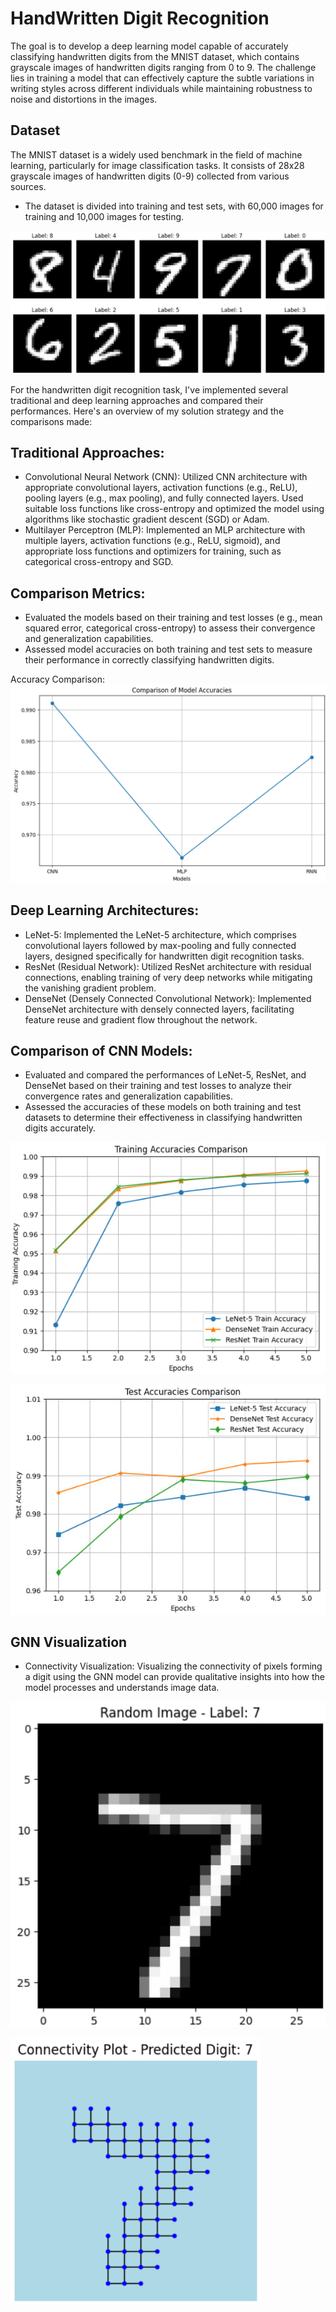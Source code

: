 # HandWritten Digit Recognition
The goal is to develop a deep learning model capable of accurately classifying handwritten
digits from the MNIST dataset, which contains grayscale images of handwritten digits ranging from 0
to 9. The challenge lies in training a model that can effectively capture the subtle variations in writing
styles across different individuals while maintaining robustness to noise and distortions in the images.

## Dataset
The MNIST dataset is a widely used benchmark in the field of machine learning, particularly for
image classification tasks. It consists of 28x28 grayscale images of handwritten digits (0-9) collected
from various sources. 
* The dataset is divided into training and test sets, with 60,000 images for training and 10,000 images for testing.
  
![App Screenshot](https://github.com/rutujajanbandhu/Handwritten-Digit-Recognition/blob/main/Screenshots/Data.jpg)

For the handwritten digit recognition task, I've implemented several traditional
and deep learning approaches and compared their performances. Here's an
overview of my solution strategy and the comparisons made:
## Traditional Approaches:

* Convolutional Neural Network (CNN): Utilized CNN architecture with appropriate convolutional layers, activation functions (e.g., ReLU), pooling layers (e.g., max pooling), and fully connected layers. Used suitable loss functions like cross-entropy and optimized the model using algorithms like stochastic gradient descent (SGD) or Adam.
* Multilayer Perceptron (MLP): Implemented an MLP architecture with multiple layers, activation functions (e.g., ReLU, sigmoid), and appropriate loss functions and optimizers for training, such as categorical cross-entropy and SGD.

## Comparison Metrics:

* Evaluated the models based on their training and test losses (e g., mean squared error, categorical cross-entropy) to assess their convergence and generalization capabilities.
* Assessed model accuracies on both training and test sets to measure their performance in correctly classifying handwritten digits.

Accuracy Comparison:
![App Screenshot](https://github.com/rutujajanbandhu/Handwritten-Digit-Recognition/blob/main/Screenshots/Traditional_Approach_Comparision.jpg)

## Deep Learning Architectures:

* LeNet-5: Implemented the LeNet-5 architecture, which comprises convolutional layers followed by max-pooling and fully connected layers, designed specifically for handwritten digit recognition tasks.
* ResNet (Residual Network): Utilized ResNet architecture with residual connections, enabling training of very deep networks while mitigating the vanishing gradient problem.
* DenseNet (Densely Connected Convolutional Network): Implemented DenseNet architecture with densely connected layers, facilitating feature reuse and gradient flow throughout the network.

## Comparison of CNN Models:

* Evaluated and compared the performances of LeNet-5, ResNet, and DenseNet based on their training and test losses to analyze their convergence rates and generalization capabilities.
* Assessed the accuracies of these models on both training and test datasets to determine their effectiveness in classifying handwritten digits accurately.

![App Screenshot](https://github.com/rutujajanbandhu/Handwritten-Digit-Recognition/blob/main/Screenshots/Training_accuracy.jpg)

![App Screenshot](https://github.com/rutujajanbandhu/Handwritten-Digit-Recognition/blob/main/Screenshots/Testing_accuracy.jpg)


## GNN Visualization
* Connectivity Visualization: Visualizing the connectivity of pixels forming a digit
using the GNN model can provide qualitative insights into how the model processes
and understands image data.

![App Screenshot](https://github.com/rutujajanbandhu/Handwritten-Digit-Recognition/blob/main/Screenshots/Selected_Randomly.jpg)

![App Screenshot](https://github.com/rutujajanbandhu/Handwritten-Digit-Recognition/blob/main/Screenshots/Predicted_label.jpg)
